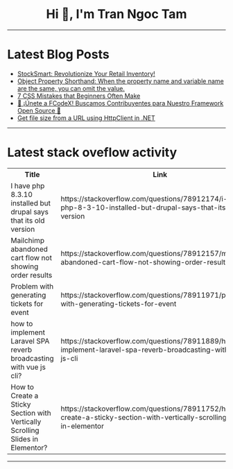 <h1 align="center">Hi 👋, I'm Tran Ngoc Tam</h1>

---

# Latest Blog Posts 
<!-- BLOG-POST-LIST:START -->
- [StockSmart: Revolutionize Your Retail Inventory!](https://dev.to/rishi_nalem/stocksmart-revolutionize-your-retail-inventory-d50)
- [Object Property Shorthand: When the property name and variable name are the same, you can omit the value.](https://dev.to/mmourouh/object-property-shorthand-when-the-property-name-and-variable-name-are-the-same-you-can-omit-the-value-5dhb)
- [7 CSS Mistakes that Beginners Often Make](https://dev.to/donvine254/7-css-mistakes-that-beginners-often-make-34om)
- [🚀 ¡Únete a FCodeX! Buscamos Contribuyentes para Nuestro Framework Open Source 🚀](https://dev.to/javier_alfaro_f470fd905b0/unete-a-fcodex-buscamos-contribuyentes-para-nuestro-framework-open-source-561k)
- [Get file size from a URL using HttpClient in .NET](https://dev.to/peyman/get-file-size-from-a-url-using-httpclient-in-net-5fj8)
<!-- BLOG-POST-LIST:END -->

---

# Latest stack oveflow activity
<table>
  <tr><th>Title</th><th>Link</th></tr>
  <!-- STACKOVERFLOW:START --><tr><td>I have php 8.3.10 installed but drupal says that its old version</td><td>https://stackoverflow.com/questions/78912174/i-have-php-8-3-10-installed-but-drupal-says-that-its-old-version</td></tr><tr><td>Mailchimp abandoned cart flow not showing order results</td><td>https://stackoverflow.com/questions/78912157/mailchimp-abandoned-cart-flow-not-showing-order-results</td></tr><tr><td>Problem with generating tickets for event</td><td>https://stackoverflow.com/questions/78911971/problem-with-generating-tickets-for-event</td></tr><tr><td>how to implement Laravel SPA reverb broadcasting with vue js cli?</td><td>https://stackoverflow.com/questions/78911889/how-to-implement-laravel-spa-reverb-broadcasting-with-vue-js-cli</td></tr><tr><td>How to Create a Sticky Section with Vertically Scrolling Slides in Elementor?</td><td>https://stackoverflow.com/questions/78911752/how-to-create-a-sticky-section-with-vertically-scrolling-slides-in-elementor</td></tr><!-- STACKOVERFLOW:END -->
</table>

---


